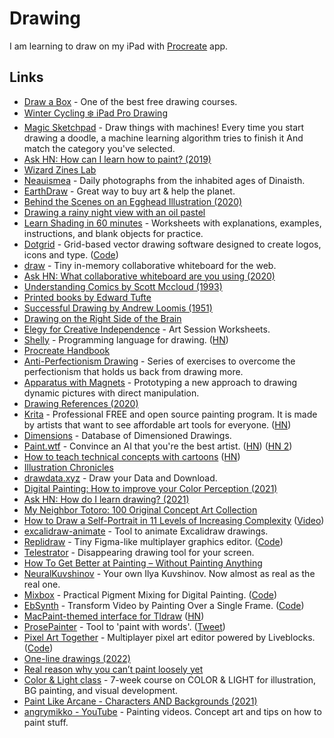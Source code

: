 # Drawing

I am learning to draw on my iPad with [Procreate](https://procreate.art) app.

## Links

- [Draw a Box](https://drawabox.com/) - One of the best free drawing courses.
- [Winter Cycling ❄️ iPad Pro Drawing](https://www.youtube.com/watch?v=4FGEX8yZqiM&app=desktop)
- [Magic Sketchpad](https://magic-sketchpad.glitch.me/) - Draw things with machines! Every time you start drawing a doodle, a machine learning algorithm tries to finish it And match the category you've selected.
- [Ask HN: How can I learn how to paint? (2019)](https://news.ycombinator.com/item?id=19375624)
- [Wizard Zines Lab](https://wizardzines.substack.com/archive)
- [Neauismea](https://neauoire.github.io/neauismea/) - Daily photographs from the inhabited ages of Dinaisth.
- [EarthDraw](https://earthdraw.org/) - Great way to buy art & help the planet.
- [Behind the Scenes on an Egghead Illustration (2020)](https://community.egghead.io/t/behind-the-scenes-on-an-egghead-illustration/1830)
- [Drawing a rainy night view with an oil pastel](https://www.youtube.com/watch?v=6qCp2smmxs8)
- [Learn Shading in 60 minutes](https://galshir.com/shading) - Worksheets with explanations, examples, instructions, and blank objects for practice.
- [Dotgrid](https://hundredrabbits.itch.io/dotgrid) - Grid-based vector drawing software designed to create logos, icons and type. ([Code](https://github.com/hundredrabbits/Dotgrid))
- [draw](https://github.com/thesephist/draw) - Tiny in-memory collaborative whiteboard for the web.
- [Ask HN: What collaborative whiteboard are you using (2020)](https://news.ycombinator.com/item?id=23272054)
- [Understanding Comics by Scott Mccloud (1993)](http://scottmccloud.com/2-print/1-uc/index.html)
- [Printed books by Edward Tufte](https://www.edwardtufte.com/tufte/)
- [Successful Drawing by Andrew Loomis (1951)](https://www.goodreads.com/book/show/2001015.Successful_Drawing)
- [Drawing on the Right Side of the Brain](https://www.drawright.com/)
- [Elegy for Creative Independence](https://flowartestudio.ck.page/) - Art Session Worksheets.
- [Shelly](https://shelly.dev/) - Programming language for drawing. ([HN](https://news.ycombinator.com/item?id=23866688))
- [Procreate Handbook](https://procreate.art/handbook)
- [Anti-Perfectionism Drawing](https://hyperlink.academy/courses/anti-perfectionism-drawing/7) - Series of exercises to overcome the perfectionism that holds us back from drawing more.
- [Apparatus with Magnets](https://www.notion.so/Apparatus-with-Magnets-Intro-2e32af5b59b64a45b3b203408374a56e) - Prototyping a new approach to drawing dynamic pictures with direct manipulation.
- [Drawing References (2020)](https://longest.voyage/notes/drawing-references/)
- [Krita](https://krita.org/en) - Professional FREE and open source painting program. It is made by artists that want to see affordable art tools for everyone. ([HN](https://news.ycombinator.com/item?id=24775216))
- [Dimensions](https://www.dimensions.com/) - Database of Dimensioned Drawings.
- [Paint.wtf](https://paint.wtf/) - Convince an AI that you're the best artist. ([HN](https://news.ycombinator.com/item?id=25822610)) ([HN 2](https://news.ycombinator.com/item?id=25830087))
- [How to teach technical concepts with cartoons](https://jvns.ca/teach-tech-with-cartoons/) ([HN](https://news.ycombinator.com/item?id=25882377))
- [Illustration Chronicles](https://illustrationchronicles.com/)
- [drawdata.xyz](https://drawdata.xyz/) - Draw your Data and Download.
- [Digital Painting: How to improve your Color Perception (2021)](https://www.youtube.com/watch?v=BpIVS5vuJEY)
- [Ask HN: How do I learn drawing? (2021)](https://news.ycombinator.com/item?id=26360349)
- [My Neighbor Totoro: 100 Original Concept Art Collection](https://www.iamag.co/my-neighbor-totoro-100-original-concept-art-collection/)
- [How to Draw a Self-Portrait in 11 Levels of Increasing Complexity](https://kottke.org/21/04/how-to-draw-a-self-portrait-in-11-levels-of-increasing-complexity) ([Video](https://www.youtube.com/watch?v=8T3cxSySI2Q))
- [excalidraw-animate](https://github.com/dai-shi/excalidraw-animate) - Tool to animate Excalidraw drawings.
- [Replidraw](http://replidraw.vercel.app/) - Tiny Figma-like multiplayer graphics editor. ([Code](https://github.com/rocicorp/replidraw))
- [Telestrator](https://github.com/steveruizok/telestrator) - Disappearing drawing tool for your screen.
- [How To Get Better at Painting – Without Painting Anything](http://www.learning-to-see.co.uk/how-to-get-better-at-painting-without-painting-anything)
- [NeuralKuvshinov](https://github.com/dobrosketchkun/NeuralKuvshinov_v2) - Your own Ilya Kuvshinov. Now almost as real as the real one.
- [Mixbox](https://scrtwpns.com/mixbox/) - Practical Pigment Mixing for Digital Painting. ([Code](https://github.com/scrtwpns/pigment-mixing))
- [EbSynth](https://ebsynth.com/) - Transform Video by Painting Over a Single Frame. ([Code](https://github.com/jamriska/ebsynth))
- [MacPaint-themed interface for Tldraw](https://paint.withdiagram.com/) ([HN](https://news.ycombinator.com/item?id=30508508))
- [ProsePainter](https://www.prosepainter.com/) - Tool to 'paint with words'. ([Tweet](https://twitter.com/StudioMorphogen/status/1496578337791045632))
- [Pixel Art Together](https://pixelart.liveblocks.app/) - Multiplayer pixel art editor powered by Liveblocks. ([Code](https://github.com/liveblocks/pixel-art-together))
- [One-line drawings (2022)](https://schollz.com/blog/one-line/)
- [Real reason why you can’t paint loosely yet](https://www.youtube.com/watch?v=GAsiyybzu2Q)
- [Color & Light class](https://www.chuwenjie.com/class) - 7-week course on COLOR & LIGHT for illustration, BG painting, and visual development.
- [Paint Like Arcane - Characters AND Backgrounds (2021)](https://www.youtube.com/watch?v=_WaTShr7amo)
- [angrymikko - YouTube](https://www.youtube.com/c/angrymikko/videos) - Painting videos. Concept art and tips on how to paint stuff.